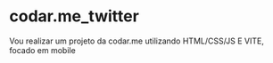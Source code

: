# codar.me_twitter
Vou realizar um projeto da codar.me utilizando HTML/CSS/JS E VITE, focado em mobile
